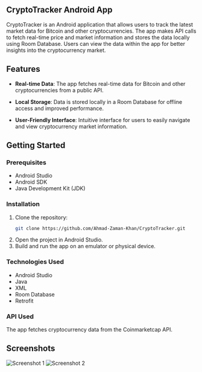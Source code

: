 ## CryptoTracker Android App

CryptoTracker is an Android application that allows users to track the latest market data for Bitcoin and other cryptocurrencies. The app makes API calls to fetch real-time price and market information and stores the data locally using Room Database. Users can view the data within the app for better insights into the cryptocurrency market.

## Features

- **Real-time Data**: The app fetches real-time data for Bitcoin and other cryptocurrencies from a public API.

- **Local Storage**: Data is stored locally in a Room Database for offline access and improved performance.

- **User-Friendly Interface**: Intuitive interface for users to easily navigate and view cryptocurrency market information.

## Getting Started

### Prerequisites

- Android Studio
- Android SDK
- Java Development Kit (JDK)

### Installation

1. Clone the repository:
   ```bash
   git clone https://github.com/Ahmad-Zaman-Khan/CryptoTracker.git
   
2. Open the project in Android Studio.
3. Build and run the app on an emulator or physical device.

### Technologies Used

- Android Studio
- Java
- XML
- Room Database
- Retrofit

### API Used

The app fetches cryptocurrency data from the Coinmarketcap API.

## Screenshots

![Screenshot 1](Screenshot1.png)
![Screenshot 2](Screenshot2.png)